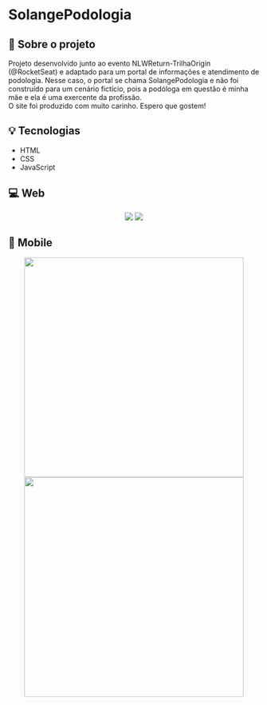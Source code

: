 <h1> SolangePodologia </h1>
 
 ## 👣 Sobre o projeto 
 
  Projeto desenvolvido junto ao evento NLWReturn-TrilhaOrigin (@RocketSeat) e adaptado para um portal de informações e atendimento de podologia. Nesse caso, o portal se chama SolangePodologia e não foi construído para um cenário fictício, pois a podóloga em questão é minha mãe e ela é uma exercente da profissão.  
  O site foi produzido com muito carinho.  Espero que gostem!
  
 ## 💡 Tecnologias
 
 + HTML
 + CSS
 + JavaScript

## 💻 Web

<div align="center">
 <img src="https://user-images.githubusercontent.com/40302980/175384677-3802f6fa-b237-4284-b9f4-620c914e4da0.png" />
 <img src="https://user-images.githubusercontent.com/40302980/175384685-4e4feed9-b946-4f66-ad13-3b292350b758.png" />
</div>

## 📱 Mobile

<div align="center">
 <img src="https://user-images.githubusercontent.com/40302980/175385392-68b0e9e6-aa98-426f-8b0b-c1e3baced8cb.png" width="440px" />
 <img src="https://user-images.githubusercontent.com/40302980/175385395-31b550c5-0d59-4b57-808a-34b5a847b4a7.png" width="440px" />
</div>


 
 
